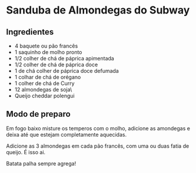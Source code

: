 # Sanduba de Almondegas do Subway

## Ingredientes

* 4 baquete ou pão francês
* 1 saquinho de molho pronto
* 1/2 colher de chá de páprica apimentada
* 1/2 colher de chá de páprica doce
* 1 de chá colher de páprica doce defumada
* 1 colhar de chá de orégano
* 1 colher de chá de Curry 
* 12 almondegas de soja\
* Queijo cheddar polengui

## Modo de preparo

Em fogo baixo misture os temperos com o molho, adicione as
amondegas e deixa até que estejam completamente aquecidas.

Adicione as 3 almondegas em cada pão francês, com uma ou duas fatia de queijo.
É isso ai.

Batata palha sempre agrega!

